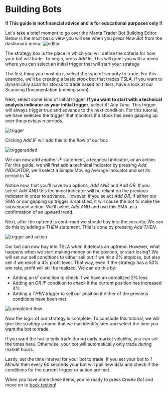 # Building Bots

**!! This guide is not financial advice and is for educational purposes only !!**

Let's take a brief moment to go over the Manta Trader Bot Building Editor. Below is the most basic view you will see when you press _New Bot_ from the dashboard menu: ![editor](https://github.com/Manta-AI/Manta-Docs/raw/master/src/imgs/editor.png)

The strategy box is the place in which you will define the criteria for how your bot will trade. To begin, press _Add IF_. This will greet you with a menu where you can select an initial trigger that will start your strategy.

The first thing you must do is select the type of security to trade. For this example, we'll be creating a basic stock bot that trades TSLA. If you want to dynamically scan for stocks to trade based on filters, have a look at our Scanning Documentation \(coming soon\).

Next, select some kind of initial trigger. **If you want to start with a technical analysis indicator as your initial trigger**, select _At Any Time_. This trigger will always trigger true and advance to the next condition. For this tutorial, we have selected the trigger that monitors if a stock has been gapping up over the previous _n_ periods.

![trigger](https://github.com/Manta-AI/Manta-Docs/raw/master/src/imgs/trigger.png)

Clicking _Add IF_ will add this to the flow of our bot:

![triggeradded](https://github.com/Manta-AI/Manta-Docs/raw/master/src/imgs/triggeradded.png)

We can now add another _IF_ statement, a technical indicator, or an action. For this guide, we will first add a technical indicator by pressing _Add INDICATOR_, we'll select a Simple Moving Average Indicator and set its period to 14.

Notice now, that you'll have two options, _Add AND_ and _Add OR_. If you select _Add AND_ this technical indicator will be reliant on the previous indicator in order to advance. However, if you select _Add OR_, if either our SMA or our gapping up trigger is satisfied, it will cause the bot to make the subsequent action. We'll select _Add AND_ and use this SMA as a confirmation of an upward trend.

Next, after the uptrend is confirmed we should buy into the security. We can do this by adding a _THEN_ statement. This is done by pressing _Add THEN_.

![trigger and action](https://github.com/Manta-AI/Manta-Docs/raw/master/src/imgs/triggerandaction.png)

Our bot can now buy into TSLA when it detects an uptrend. However, what happens when we start making money on the position, or start losing? We will set our sell conditions to either sell out if we hit a 2% stoploss, but also sell if we reach a 4% profit level. That way, even if the strategy has a 50% win rate, profit will still be realized. We can do this by:

* Adding an _IF_ condition to check if we have an unrealized 2% loss
* Adding an _OR IF_ condition to check if the current position has increased 4% 
* Adding a _THEN_ trigger to sell our position if either of the previous conditions have been met. 

![completed flow](https://github.com/Manta-AI/Manta-Docs/raw/master/src/imgs/completedflow.png)

Now the logic of our strategy is complete. To conclude this tutorial, we will give the strategy a name that we can identify later and select the time you want the bot to trade.

If you want the bot to only trade during early market volatility, you can set the times here. Otherwise, your bot will automatically only trade during market hours.

Lastly, set the time interval for your bot to trade. If you set your bot to _1 Minute_ then every 60 seconds your bot will pull new data and check if the conditions for the current trigger or action are met.

When you have done these items, you're ready to press _Create Bot_ and move on to [back testing](https://github.com/Manta-AI/Manta-Docs/blob/master/pages/backtesting.md)!

